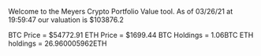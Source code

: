 Welcome to the Meyers Crypto Portfolio Value tool. 
As of 03/26/21 at 19:59:47 our valuation is $103876.2 

BTC Price = $54772.91
 ETH Price = $1699.44
BTC Holdings = 1.06BTC
 ETH holdings = 26.960005962ETH 
